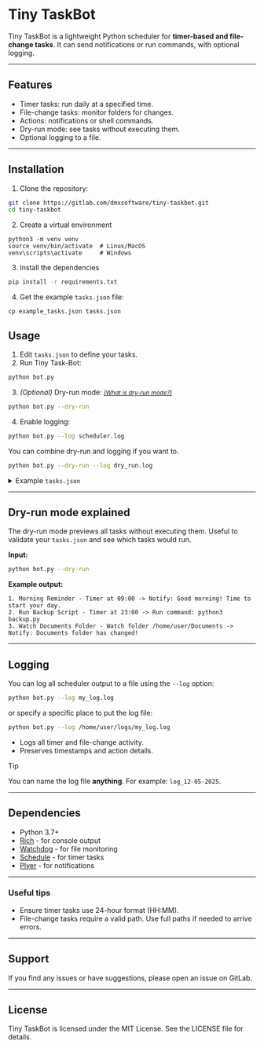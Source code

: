 # Tiny TaskBot

Tiny TaskBot is a lightweight Python scheduler for **timer-based and file-change tasks**. It can send notifications or run commands, with optional logging.

---

## Features

- Timer tasks: run daily at a specified time.
- File-change tasks: monitor folders for changes.
- Actions: notifications or shell commands.
- Dry-run mode: see tasks without executing them.
- Optional logging to a file.

---

## Installation

1. Clone the repository:

```bash
git clone https://gitlab.com/dmxsoftware/tiny-taskbot.git
cd tiny-taskbot
```

2. Create a virtual environment
```
python3 -m venv venv
source venv/bin/activate  # Linux/MacOS
venv\scripts\activate     # Windows
```
3. Install the dependencies
```bash
pip install -r requirements.txt
```
4. Get the example `tasks.json` file:
```
cp example_tasks.json tasks.json
```
## Usage
1. Edit `tasks.json` to define your tasks.
2. Run Tiny Task-Bot:
```bash
python bot.py
```
3. <i>(Optional)</i> Dry-run mode: <i style="font-size: 12px;">[(What is dry-run mode?)](#dry-run-mode-explained)</i>
```bash
python bot.py --dry-run
```
4. Enable logging:
```bash
python bot.py --log scheduler.log
```

You can combine dry-run and logging if you want to.
```bash
python bot.py --dry-run --log dry_run.log
```

<details>
<summary>Example <code>tasks.json</code></summary>

<div style="background:#f6f8fa; border:1px solid #ddd; padding:10px; margin-top:5px;">
<pre>
[
  {
    "name": "Morning Reminder",
    "trigger": {
      "type": "timer",
      "time": "09:00"
    },
    "action": {
      "type": "notify",
      "message": "Good morning! Time to start your day."
    }
  },
  {
    "name": "Run Backup Script",
    "trigger": {
      "type": "timer",
      "time": "23:00"
    },
    "action": {
      "type": "run_command",
      "command": "python3 backup.py"
    }
  },
  {
    "name": "Watch Documents Folder",
    "trigger": {
      "type": "file_change",
      "path": "/home/user/Documents"
    },
    "action": {
      "type": "notify",
      "message": "Documents folder has changed!"
    }
  }
]
</pre>
</div>

</details>

---

## Dry-run mode explained
The dry-run mode previews all tasks without executing them. Useful to validate your `tasks.json` and see which tasks would run.

**Input:**
```bash
python bot.py --dry-run
```
**Example output:**
```
1. Morning Reminder - Timer at 09:00 -> Notify: Good morning! Time to start your day.
2. Run Backup Script - Timer at 23:00 -> Run command: python3 backup.py
3. Watch Documents Folder - Watch folder /home/user/Documents -> Notify: Documents folder has changed!
```

---

## Logging
You can log all scheduler output to a file using the `--log` option:
```bash
python bot.py --log my_log.log
```

or specify a specific place to put the log file:
```bash
python bot.py --log /home/user/logs/my_log.log
```
* Logs all timer and file-change activity.
* Preserves timestamps and action details.

> [!tip]
> You can name the log file **anything**. For example: `log_12-05-2025`.

---

## Dependencies

- Python 3.7+
- [Rich](https://pypi.org/project/rich/) - for console output
- [Watchdog](https://pypi.org/project/watchdog/) - for file monitoring
- [Schedule](https://pypi.org/project/schedule/) - for timer tasks
- [Plyer](https://pypi.org/project/plyer/) - for notifications

---
### Useful tips

- Ensure timer tasks use 24-hour format (HH:MM).
- File-change tasks require a valid path. Use full paths if needed to arrive errors.
---

## Support

If you find any issues or have suggestions, please open an issue on GitLab.

---

## License

Tiny TaskBot is licensed under the MIT License. See the LICENSE file for details.
